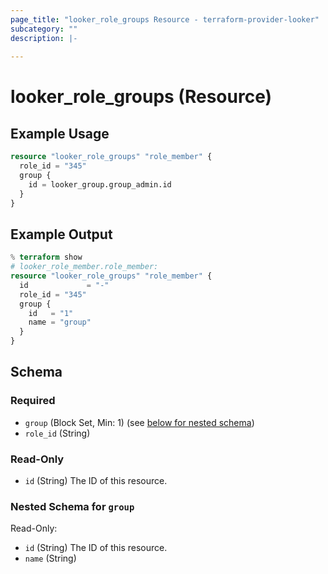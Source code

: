 ```yaml
---
page_title: "looker_role_groups Resource - terraform-provider-looker"
subcategory: ""
description: |-
  
---
```

# looker_role_groups (Resource)

## Example Usage
```terraform
resource "looker_role_groups" "role_member" {
  role_id = "345"
  group {
    id = looker_group.group_admin.id
  }
}
```

## Example Output
```terraform
% terraform show
# looker_role_member.role_member:
resource "looker_role_groups" "role_member" {
  id             = "-"
  role_id = "345"
  group {
    id   = "1"
    name = "group"
  }
}
```

<!-- schema generated by tfplugindocs -->
## Schema

### Required

- `group` (Block Set, Min: 1) (see [below for nested schema](#nestedblock--group))
- `role_id` (String)

### Read-Only

- `id` (String) The ID of this resource.

<a id="nestedblock--group"></a>
### Nested Schema for `group`

Read-Only:

- `id` (String) The ID of this resource.
- `name` (String)
